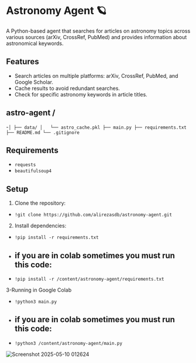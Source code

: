 # Astronomy Agent 🪐

A Python-based agent that searches for articles on astronomy topics across various sources (arXiv, CrossRef, PubMed) and provides information about astronomical keywords.

## Features

- Search articles on multiple platforms: arXiv, CrossRef, PubMed, and Google Scholar.
- Cache results to avoid redundant searches.
- Check for specific astronomy keywords in article titles.
  
## astro-agent /
-`│
├── data/
│   └── astro_cache.pkl
├── main.py
├── requirements.txt
├── README.md
└── .gitignore`

## Requirements

- `requests`
- `beautifulsoup4`

## Setup

1. Clone the repository:
- `!git clone https://github.com/alirezasdb/astronomy-agent.git`

2. Install dependencies:
- `!pip install -r requirements.txt`
- ## if you are in colab sometimes you must run this code:
- `!pip install -r /content/astronomy-agent/requirements.txt`

3-Running in Google Colab
- `!python3 main.py`
- ## if you are in colab sometimes you must run this code:
- `!python3 /content/astronomy-agent/main.py`


![Screenshot 2025-05-10 012624](https://github.com/user-attachments/assets/ff6d9b53-a433-42ab-ac96-2ec04940f836)



